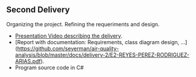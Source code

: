 ## Second Delivery

Organizing the project. Refining the requeriments and design.

- [Presentation Video describing the delivery](https://youtu.be/kbUAC6qWYH8).
- [Report with documentation: Requirements, class diagram design, ...] (https://github.com/seyerman/air-quality-analysis/blob/master/docs/delivery-2/E2-REYES-PEREZ-RODRIGUEZ-ARIAS.pdf).
- Program source code in C#
